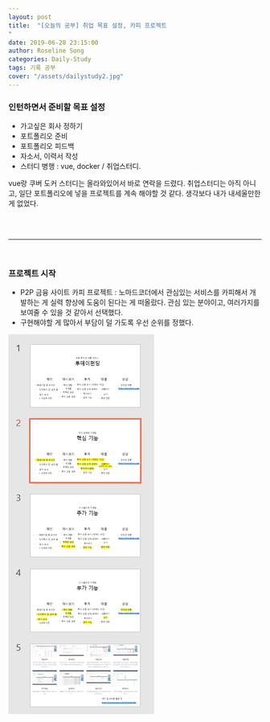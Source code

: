```yaml
---
layout: post
title:  "[오늘의 공부] 취업 목표 설정, 카피 프로젝트
"
date: 2019-06-28 23:15:00
author: Roseline Song
categories: Daily-Study
tags: 기록 공부
cover: "/assets/dailystudy2.jpg"
---
```



### 인턴하면서 준비할 목표 설정

- 가고싶은 회사 정하기 
- 포트폴리오 준비 
- 포트폴리오 피드백 
- 자소서, 이력서 작성 
- 스터디 병행 : vue, docker / 취업스터디. 

vue랑 쿠버 도커 스터디는 올라와있어서 바로 연락을 드렸다. 취업스터디는 아직 아니고, 일단 포트폴리오에 넣을 프로젝트를 계속 해야할 것 같다. 생각보다 내가 내세울만한 게 없었다. 

<br>
<br>

<hr>

<br>

### 프로젝트 시작 

- P2P 금융 사이트 카피 프로젝트 : 노마드코더에서 관심있는 서비스를 카피해서 개발하는 게 실력 향상에 도움이 된다는 게 떠올랐다. 관심 있는 분야이고, 여러가지를 보여줄 수 있을 것 같아서 선택했다. 
- 구현해야할 게 많아서 부담이 덜 가도록 우선 순위를 정했다.

<img src="/assets/images/190628.png">


<br>
<br>
